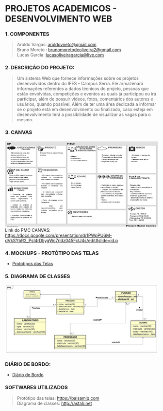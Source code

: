 # PROJETOS ACADEMICOS - DESENVOLVIMENTO WEB

### 1. COMPONENTES
> Aroldo Vargas: aroldovneto@gmail.com<br>
> Bruno Moreto : brunomoretodeoliveira2@gmail.com<br>
> Lucas Garcia: lucasoliveiragarcia@live.com<br>

### 2. DESCRIÇÃO DO PROJETO:

>Um sistema Web que fornece informações sobre os projetos desenvolvidos dentro do IFES - Campus Serra. Ele armazenará informações referentes a dados técnicos do projeto, pessoas que estão envolvidas, competições e eventos as quais já participou ou irá participar, além de possuir vídeos, fotos, comentários dos autores e usuários,  quando possível. 
Além de ter uma área dedicada a informar se o projeto está em desenvolvimento ou finalizado, caso esteja em desenvolvimento terá a possibilidade de visualizar as vagas para o mesmo.

### 3. CANVAS
![Alt text](https://github.com/aroldovargas/ProjetosAcademicos/blob/master/TELAS/PMC.png?raw=true "Title")<br>
Link do PMC CANVAS: https://docs.google.com/presentation/d/1PWpPU6M-dVkSYbR2_PsI4rDIjygWc7rldz045FclJ4s/edit#slide=id.p

### 4. MOCKUPS - PROTÓTIPO DAS TELAS

- [Prototipos das Telas](https://github.com/aroldovargas/ProjetosAcademicos/blob/master/TELAS/Archive.pdf)


### 5. DIAGRAMA DE CLASSES

![Diagrama de Clases](https://github.com/aroldovargas/ProjetosAcademicos/blob/master/TELAS/DiagramadeClassesProjetosAcademicos%20(2).JPG)

### DIÁRIO DE BORDO:

- [Diário de Bordo](https://docs.google.com/document/d/1U9oatLB6h2kmdlpuAD0FwOb4RMBK0e6cGKfZgt446dI/edit)

### SOFTWARES UTILIZADOS
>Protótipo das telas: https://balsamiq.com<br>
>Diagrama de classes: http://astah.net<br>
